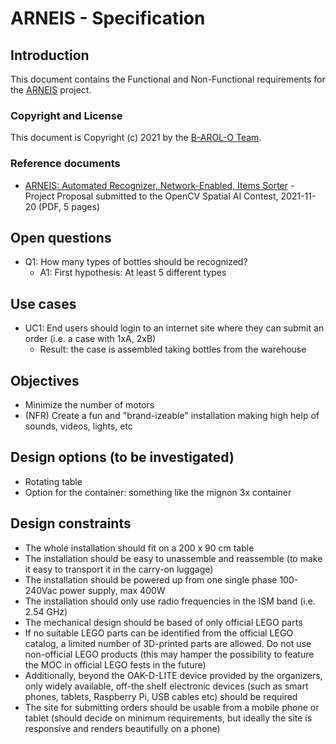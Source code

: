 # ARNEIS - Specification

## Introduction

This document contains the Functional and Non-Functional requirements for the [ARNEIS](https://github.com/B-AROL-O/ARNEIS) project.

### Copyright and License

This document is Copyright (c) 2021 by the [B-AROL-O Team](https://github.com/B-AROL-O).

### Reference documents

* [ARNEIS: Automated Recognizer, Network-Enabled, Items Sorter](https://github.com/B-AROL-O/opencv-spatial-ai-contest/blob/main/phase1/arneis-proposal-2021-11-20.pdf) - Project Proposal submitted to the OpenCV Spatial AI Contest, 2021-11-20 (PDF, 5 pages)

## Open questions

* Q1: How many types of bottles should be recognized?
  - A1: First hypothesis: At least 5 different types

## Use cases

* UC1: End users should login to an internet site where they can submit an order (i.e. a case with 1xA, 2xB)
  - Result: the case is assembled taking bottles from the warehouse

## Objectives
- Minimize the number of motors
- (NFR) Create a fun and "brand-izeable" installation making high help of sounds, videos, lights, etc

## Design options (to be investigated)
- Rotating table
- Option for the container: something like the mignon 3x container

## Design constraints

* The whole installation should fit on a 200 x 90 cm table
* The installation should be easy to unassemble and reassemble (to make it easy to transport it in the carry-on luggage)
* The installation should be powered up from one single phase 100-240Vac power supply, max 400W
* The installation should only use radio frequencies in the ISM band (i.e. 2.54 GHz)
* The mechanical design should be based of only official LEGO parts
* If no suitable LEGO parts can be identified from the official LEGO catalog, a limited number of 3D-printed parts are allowed. Do not use non-official LEGO products (this may hamper the possibility to feature the MOC in official LEGO fests in the future)
* Additionally, beyond the OAK-D-LITE device provided by the organizers, only widely available, off-the shelf electronic devices (such as smart phones, tablets, Raspberry Pi, USB cables etc) should be required
* The site for submitting orders should be usable from a mobile phone or tablet (should decide on minimum requirements, but ideally the site is responsive and renders beautifully on a phone)

<!-- EOF -->
